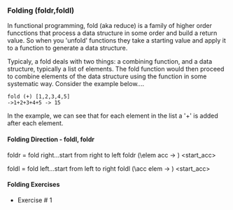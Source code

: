 ### Folding (foldr,foldl)

In functional programming, fold (aka reduce) is a family of higher order funcctions that process a data structure in some order and build a return value. So when you 'unfold' functions they take a starting value and apply it to a function to generate a data structure. 

Typicaly, a fold deals with two things: a combining function, and a data structure, typically a list of elements. The fold function would then proceed to combine elements of the data structure using the function in some systematic way. Consider the example below....

```
fold (+) [1,2,3,4,5]
->1+2+3+4+5 -> 15
```

In the example, we can see that for each element in the list a '+' is added after each element. 

#### Folding Direction - foldl, foldr
foldr = fold right...start from right to left
foldr (\elem acc -> <term>) <start_acc> <list>

foldl = fold left...start from left to right
foldl (\acc elem -> <term>) <start_acc> <list>


#### Folding Exercises 

- Exercise # 1

